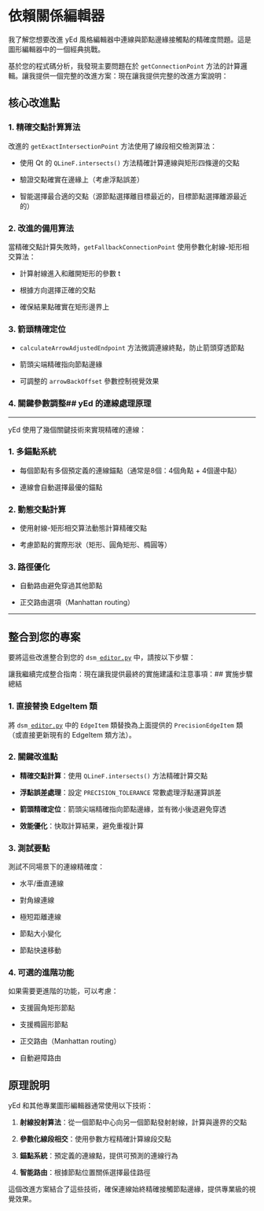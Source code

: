 # 依賴關係編輯器

我了解您想要改進 yEd 風格編輯器中連線與節點邊緣接觸點的精確度問題。這是圖形編輯器中的一個經典挑戰。

基於您的程式碼分析，我發現主要問題在於 `getConnectionPoint` 方法的計算邏輯。讓我提供一個完整的改進方案：現在讓我提供完整的改進方案說明：

## 核心改進點

### 1\. **精確交點計算算法**

改進的 `getExactIntersectionPoint` 方法使用了線段相交檢測算法：

- 使用 Qt 的 `QLineF.intersects()` 方法精確計算連線與矩形四條邊的交點

- 驗證交點確實在邊緣上（考慮浮點誤差）

- 智能選擇最合適的交點（源節點選擇離目標最近的，目標節點選擇離源最近的）

### 2\. **改進的備用算法**

當精確交點計算失敗時，`getFallbackConnectionPoint` 使用參數化射線-矩形相交算法：

- 計算射線進入和離開矩形的參數 t

- 根據方向選擇正確的交點

- 確保結果點確實在矩形邊界上

### 3\. **箭頭精確定位**

- `calculateArrowAdjustedEndpoint` 方法微調連線終點，防止箭頭穿透節點

- 箭頭尖端精確指向節點邊緣

- 可調整的 `arrowBackOffset` 參數控制視覺效果

### 4\. **關鍵參數調整**\## yEd 的連線處理原理

---

yEd 使用了幾個關鍵技術來實現精確的連線：

### 1\. **多錨點系統**

- 每個節點有多個預定義的連線錨點（通常是8個：4個角點 + 4個邊中點）

- 連線會自動選擇最優的錨點

### 2\. **動態交點計算**

- 使用射線-矩形相交算法動態計算精確交點

- 考慮節點的實際形狀（矩形、圓角矩形、橢圓等）

### 3\. **路徑優化**

- 自動路由避免穿過其他節點

- 正交路由選項（Manhattan routing）

---

## 整合到您的專案

要將這些改進整合到您的 `dsm_`[`editor.py`](editor.py) 中，請按以下步驟：

讓我繼續完成整合指南：現在讓我提供最終的實施建議和注意事項：## 實施步驟總結

### 1\. **直接替換 EdgeItem 類**

將 `dsm_`[`editor.py`](editor.py) 中的 `EdgeItem` 類替換為上面提供的 `PrecisionEdgeItem` 類（或直接更新現有的 EdgeItem 類方法）。

### 2\. **關鍵改進點**

- **精確交點計算**：使用 `QLineF.intersects()` 方法精確計算交點

- **浮點誤差處理**：設定 `PRECISION_TOLERANCE` 常數處理浮點運算誤差

- **箭頭精確定位**：箭頭尖端精確指向節點邊緣，並有微小後退避免穿透

- **效能優化**：快取計算結果，避免重複計算

### 3\. **測試要點**

測試不同場景下的連線精確度：

- 水平/垂直連線

- 對角線連線

- 極短距離連線

- 節點大小變化

- 節點快速移動

### 4\. **可選的進階功能**

如果需要更進階的功能，可以考慮：

- 支援圓角矩形節點

- 支援橢圓形節點

- 正交路由（Manhattan routing）

- 自動避障路由

## 原理說明

yEd 和其他專業圖形編輯器通常使用以下技術：

1. **射線投射算法**：從一個節點中心向另一個節點發射射線，計算與邊界的交點

2. **參數化線段相交**：使用參數方程精確計算線段交點

3. **錨點系統**：預定義的連線點，提供可預測的連線行為

4. **智能路由**：根據節點位置關係選擇最佳路徑

這個改進方案結合了這些技術，確保連線始終精確接觸節點邊緣，提供專業級的視覺效果。